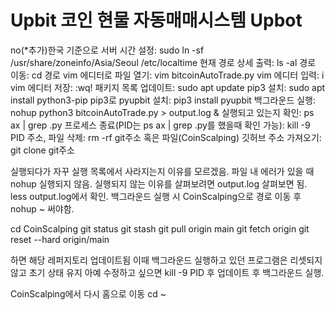 # Upbit 코인 현물 자동매매시스템 Upbot
no(*추가)한국 기준으로 서버 시간 설정: sudo ln -sf /usr/share/zoneinfo/Asia/Seoul /etc/localtime
현재 경로 상세 출력: ls -al
경로 이동: cd 경로
vim 에디터로 파일 열기: vim bitcoinAutoTrade.py
vim 에디터 입력: i
vim 에디터 저장: :wq!
패키지 목록 업데이트: sudo apt update
pip3 설치: sudo apt install python3-pip
pip3로 pyupbit 설치: pip3 install pyupbit
백그라운드 실행: nohup python3 bitcoinAutoTrade.py > output.log &
실행되고 있는지 확인: ps ax | grep .py
프로세스 종료(PID는 ps ax | grep .py를 했을때 확인 가능): kill -9 PID
주소, 파일 삭제: rm -rf git주소 혹은 파일(CoinScalping)
깃허브 주소 가져오기: git clone git주소

실행되다가 자꾸 실행 목록에서 사라지는지 이유를 모르겠음.
파일 내 에러가 있을 때 nohup 실행되지 않음.
실행되지 않는 이유를 살펴보려면 output.log 살펴보면 됨. less output.log에서 확인.
백그라운드 실행 시 CoinScalping으로 경로 이동 후 nohup ~ 써야함.

cd CoinScalping
git status
git stash
git pull origin main
git fetch origin
git reset --hard origin/main

하면 해당 레퍼지토리 업데이트됨
이때 백그라운드 실행하고 있던 프로그램은 리셋되지 않고 초기 상태 유지
아예 수정하고 싶으면 kill -9 PID 후 업데이트 후 백그라운드 실행.

CoinScalping에서 다시 홈으로 이동 cd ~
